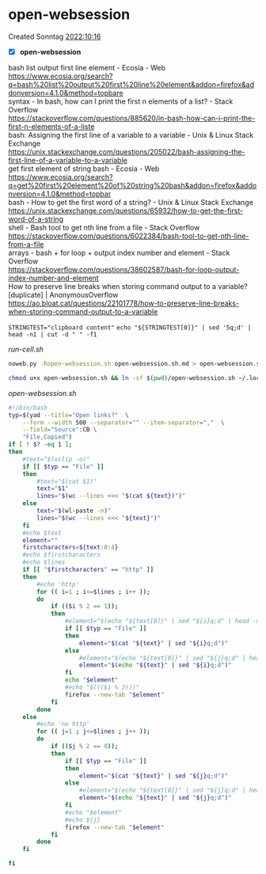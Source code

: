 # open-websession
Created Sonntag [2022:10:16]()

- [x] **open-websession**

bash list output first line element - Ecosia - Web  
https://www.ecosia.org/search?q=bash%20list%20output%20first%20line%20element&addon=firefox&addonversion=4.1.0&method=topbare  
syntax - In bash, how can I print the first n elements of a list? - Stack Overflow  
https://stackoverflow.com/questions/885620/in-bash-how-can-i-print-the-first-n-elements-of-a-liste  
bash: Assigning the first line of a variable to a variable - Unix & Linux Stack Exchange  
https://unix.stackexchange.com/questions/205022/bash-assigning-the-first-line-of-a-variable-to-a-variable  
get first element of string bash - Ecosia - Web  
https://www.ecosia.org/search?q=get%20first%20element%20of%20string%20bash&addon=firefox&addonversion=4.1.0&method=topbar  
bash - How to get the first word of a string? - Unix & Linux Stack Exchange  
https://unix.stackexchange.com/questions/65932/how-to-get-the-first-word-of-a-string  
shell - Bash tool to get nth line from a file - Stack Overflow  
https://stackoverflow.com/questions/6022384/bash-tool-to-get-nth-line-from-a-file  
arrays - bash + for loop + output index number and element - Stack Overflow  
https://stackoverflow.com/questions/38602587/bash-for-loop-output-index-number-and-element  
How to preserve line breaks when storing command output to a variable? [duplicate] | AnonymousOverflow  
https://ao.bloat.cat/questions/22101778/how-to-preserve-line-breaks-when-storing-command-output-to-a-variable  

``STRINGTEST="clipboard content"``
``echo "${STRINGTEST[0]}" | sed '5q;d' | head -n1 | cut -d " " -f1``

*run-cell.sh*
```bash
noweb.py -Ropen-websession.sh open-websession.sh.md > open-websession.sh && date
```


```bash
chmod u+x open-websession.sh && ln -sf $(pwd)/open-websession.sh ~/.local/bin/open-websession.sh && echo 'fertig'
```


*open-websession.sh*
```bash
#!/bin/bash
typ=$(yad --title="Open links?"  \
	--form --width 500 --separator="" --item-separator=","  \
	--field="Source":CB \
	"File,Copied")
if [ ! $? -eq 1 ];
then
    #text="$(xclip -o)"
    if [[ $typ == "File" ]]
    then
        #text="$(cat $1)"
        text="$1"
        lines="$(wc --lines <<< "$(cat ${text})")"
    else
        text="$(wl-paste -n)"
        lines="$(wc --lines <<< "${text}")"
    fi
    #echo $text
    element=""
    firstcharacters=${text:0:4}
    #echo $firstcharacters
    #echo $lines
    if [[ "$firstcharacters" == "http" ]]
    then
        #echo 'http'
        for (( i=1 ; i<=$lines ; i++ ));
        do
            if (($i % 2 == 1));
            then
                #element="$(echo "${text[0]}" | sed "${i}q;d" | head -n1 | cut -d " " -f1)"
                if [[ $typ == "File" ]]
                then
                    element="$(cat "${text}" | sed "${i}q;d")"
                else
                    #element="$(echo "${text[0]}" | sed "${j}q;d" | head -n1 | cut -d " " -f2)"
                    element="$(echo "${text}" | sed "${i}q;d")"
                fi
                echo "$element"
                #echo "$((($i % 2)))"
                firefox --new-tab "$element"
            fi
        done
    else
        #echo 'no http'
        for (( j=1 ; j<=$lines ; j++ ));
        do
            if (($j % 2 == 0));
            then
                if [[ $typ == "File" ]]
                then
                    element="$(cat "${text}" | sed "${j}q;d")"
                else
                    #element="$(echo "${text[0]}" | sed "${j}q;d" | head -n1 | cut -d " " -f2)"
                    element="$(echo "${text}" | sed "${j}q;d")"
                fi
                #echo "$element"
                #echo ${j}
                firefox --new-tab "$element"
            fi
        done
    fi

fi
```

